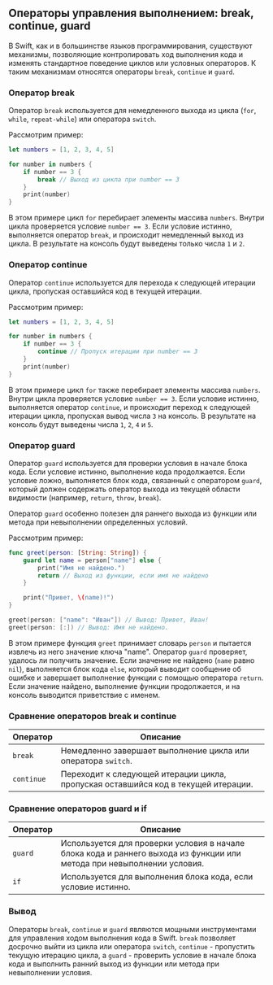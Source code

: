 ## Операторы управления выполнением: break, continue, guard

В Swift, как и в большинстве языков программирования, существуют механизмы, позволяющие контролировать ход выполнения кода и изменять стандартное поведение циклов или условных операторов. К таким механизмам относятся операторы `break`, `continue` и `guard`.

### Оператор break

Оператор `break` используется для немедленного выхода из цикла (`for`, `while`, `repeat-while`) или оператора `switch`. 

Рассмотрим пример:

```swift
let numbers = [1, 2, 3, 4, 5]

for number in numbers {
    if number == 3 {
        break // Выход из цикла при number == 3
    }
    print(number)
}
```

В этом примере цикл `for` перебирает элементы массива `numbers`. Внутри цикла проверяется условие `number == 3`. Если условие истинно, выполняется оператор `break`, и происходит немедленный выход из цикла. В результате на консоль будут выведены только числа `1` и `2`.

### Оператор continue

Оператор `continue` используется для перехода к следующей итерации цикла, пропуская оставшийся код в текущей итерации. 

Рассмотрим пример:

```swift
let numbers = [1, 2, 3, 4, 5]

for number in numbers {
    if number == 3 {
        continue // Пропуск итерации при number == 3
    }
    print(number)
}
```

В этом примере цикл `for` также перебирает элементы массива `numbers`. Внутри цикла проверяется условие `number == 3`. Если условие истинно, выполняется оператор `continue`, и происходит переход к следующей итерации цикла, пропуская вывод числа `3` на консоль. В результате на консоль будут выведены числа `1`, `2`, `4` и `5`.

### Оператор guard

Оператор `guard` используется для проверки условия в начале блока кода. Если условие истинно, выполнение кода продолжается. Если условие ложно, выполняется блок кода, связанный с оператором `guard`, который должен содержать оператор выхода из текущей области видимости (например, `return`, `throw`, `break`).

Оператор `guard` особенно полезен для раннего выхода из функции или метода при невыполнении определенных условий.

Рассмотрим пример:

```swift
func greet(person: [String: String]) {
    guard let name = person["name"] else {
        print("Имя не найдено.")
        return // Выход из функции, если имя не найдено
    }

    print("Привет, \(name)!")
}

greet(person: ["name": "Иван"]) // Вывод: Привет, Иван!
greet(person: [:]) // Вывод: Имя не найдено.
```

В этом примере функция `greet` принимает словарь `person` и пытается извлечь из него значение ключа "name". Оператор `guard` проверяет, удалось ли получить значение. Если значение не найдено (`name` равно `nil`), выполняется блок кода `else`, который выводит сообщение об ошибке и завершает выполнение функции с помощью оператора `return`. Если значение найдено, выполнение функции продолжается, и на консоль выводится приветствие с именем.

### Сравнение операторов break и continue

| Оператор | Описание |
|---|---|
| `break` | Немедленно завершает выполнение цикла или оператора `switch`. |
| `continue` | Переходит к следующей итерации цикла, пропуская оставшийся код в текущей итерации. |

### Сравнение операторов guard и if

| Оператор | Описание |
|---|---|
| `guard` | Используется для проверки условия в начале блока кода и раннего выхода из функции или метода при невыполнении условия. |
| `if` | Используется для выполнения блока кода, если условие истинно. |

### Вывод

Операторы `break`, `continue` и `guard` являются мощными инструментами для управления ходом выполнения кода в Swift. `break` позволяет досрочно выйти из цикла или оператора `switch`, `continue` - пропустить текущую итерацию цикла, а `guard` - проверить условие в начале блока кода и выполнить ранний выход из функции или метода при невыполнении условия. 
